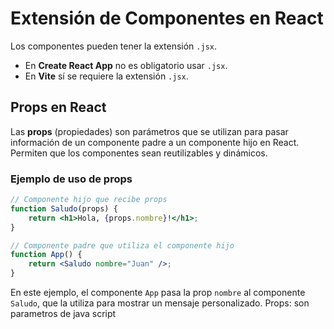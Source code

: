 # Extensión de Componentes en React

Los componentes pueden tener la extensión `.jsx`.

- En **Create React App** no es obligatorio usar `.jsx`.
- En **Vite** sí se requiere la extensión `.jsx`.

## Props en React

Las **props** (propiedades) son parámetros que se utilizan para pasar información de un componente padre a un componente hijo en React. Permiten que los componentes sean reutilizables y dinámicos.

### Ejemplo de uso de props

```jsx
// Componente hijo que recibe props
function Saludo(props) {
    return <h1>Hola, {props.nombre}!</h1>;
}

// Componente padre que utiliza el componente hijo
function App() {
    return <Saludo nombre="Juan" />;
}
```

En este ejemplo, el componente `App` pasa la prop `nombre` al componente `Saludo`, que la utiliza para mostrar un mensaje personalizado.
Props:
son parametros de java script
